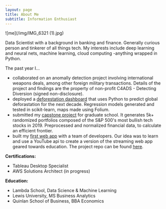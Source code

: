 ```yaml
---
layout: page
title: About Me
subtitle: Information Enthusiast
---
```

![me](/img/IMG_6321 (1).jpg)

Data Scientist with a background in banking and finance. Generally curious person and tinkerer of all things tech. My interests include deep learning and neural nets, machine learning, cloud computing -anything wrapped in Python. 

The past year I...

- collaborated on an anomally detection project involving international weapons deals, among other foreign military transactions. Details of the project and findings are the property of non-profit C4ADS - Detecting Diversion (signed non-disclosure).
- deployed a [deforestation dashboard](https://deforestationdashboard.netlify.com/map-view) that uses Python to predict global deforastation for the next decade. Regression models generated and tested in scikit-learn, maps made using Folium.
- submitted my [capstone project](/capstone) for graduate school. It generates 5k+ randomized portfolios composed of the S&P 500's most bullish tech stocks in 2019. Preprocessed and normalized financial data, to calculate an efficient frontier.
- built my [first web app](https://youtube-u.netlify.com/index.html) with a team of developers. Our idea was to learn and use a YouTube api to create a version of the streaming web app geared towards education. The project repo can be found [here](https://github.com/youtube-u).

**Certifications:**
- Tableau Desktop Specialist 
- AWS Solutions Architect (in progress) 

**Education:**
- Lambda School, Data Science & Machine Learning
- Lewis University, MS Business Analytics
- Quinlan School of Business, BBA Economics
